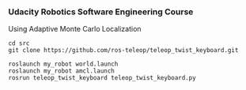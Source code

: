 ### Udacity Robotics Software Engineering Course
Using Adaptive Monte Carlo Localization
```
cd src
git clone https://github.com/ros-teleop/teleop_twist_keyboard.git
```
```
roslaunch my_robot world.launch
roslaunch my_robot amcl.launch
rosrun teleop_twist_keyboard teleop_twist_keyboard.py
```
